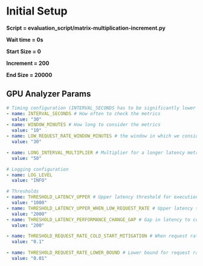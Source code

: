 # Initial Setup
**Script = evaluation_script/matrix-multiplication-increment.py**

**Wait time = 0s**

**Start Size = 0**

**Increment = 200**

**End Size = 20000**

## GPU Analyzer Params
```yaml
# Timing configuration (INTERVAL_SECONDS has to be significantly lower than WINDOW_MINUTES)
- name: INTERVAL_SECONDS # How often to check the metrics
  value: "30"
- name: WINDOW_MINUTES # How long to consider the metrics
  value: "10"
- name: LOW_REQUEST_RATE_WINDOW_MINUTES # the window in which we consider the request rate to be low
  value: "30"

- name: LONG_INTERVAL_MULTIPLIER # Multiplier for a longer latency metrics interval
  value: "50"

# Logging configuration
- name: LOG_LEVEL
  value: "INFO"

# Thresholds
- name: THRESHOLD_LATENCY_UPPER # Upper latency threshold for execution mode change
  value: "1000"
- name: THRESHOLD_LATENCY_UPPER_WHEN_LOW_REQUEST_RATE # Upper latency threshold for switching back to cpu when request rate is low
  value: "2000"
- name: THRESHOLD_LATENCY_PERFORMANCE_CHANGE_GAP # Gap in latency to consider a performance change
  value: "200"

- name: THRESHOLD_REQUEST_RATE_COLD_START_MITIGATION # When request rate is below this, we dont take actions
  value: "0.1"

- name: THRESHOLD_REQUEST_RATE_LOWER_BOUND # Lower bound for request rate to consider switching to CPU
  value: "0.01"
```